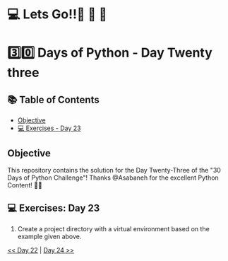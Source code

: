 #  💻 Lets Go!!🚀 🚀 🚀 

#  3️⃣0️⃣ Days of Python - Day Twenty three

## 📚 Table of Contents
- [Objective](#objective)
- [💻 Exercises - Day 23](#-exercises-day-23)


## Objective
This repository contains the solution for the Day Twenty-Three of the "30 Days of Python Challenge"!
Thanks @Asabaneh for the excellent Python Content! 👋🏻


## 💻 Exercises: Day 23

1. Create a project directory with a virtual environment based on the example given above.



 [<< Day 22](../Day%2022/README.md) | [Day 24 >>](../Day%2024/README.md)
